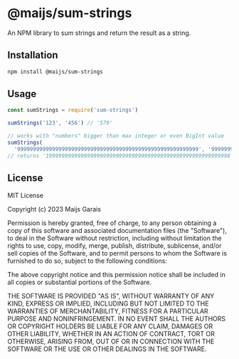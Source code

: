 # @maijs/sum-strings
An NPM library to sum strings and return the result as a string.

## Installation

```bash
npm install @maijs/sum-strings
```

## Usage

```js
const sumStrings = require('sum-strings')

sumStrings('123', '456') // '579'

// works with "numbers" bigger than max integer or even BigInt value
sumStrings(
  '999999999999999999999999999999999999999999999999999999999', '9999999999999999999999999999999999999999999999999999999999')
// returns '1999999999999999999999999999999999999999999999999999999998'
```

## License

MIT License

Copyright (c) 2023 Maijs Garais

Permission is hereby granted, free of charge, to any person obtaining a copy
of this software and associated documentation files (the "Software"), to deal
in the Software without restriction, including without limitation the rights
to use, copy, modify, merge, publish, distribute, sublicense, and/or sell
copies of the Software, and to permit persons to whom the Software is
furnished to do so, subject to the following conditions:

The above copyright notice and this permission notice shall be included in all
copies or substantial portions of the Software.

THE SOFTWARE IS PROVIDED "AS IS", WITHOUT WARRANTY OF ANY KIND, EXPRESS OR
IMPLIED, INCLUDING BUT NOT LIMITED TO THE WARRANTIES OF MERCHANTABILITY,
FITNESS FOR A PARTICULAR PURPOSE AND NONINFRINGEMENT. IN NO EVENT SHALL THE
AUTHORS OR COPYRIGHT HOLDERS BE LIABLE FOR ANY CLAIM, DAMAGES OR OTHER
LIABILITY, WHETHER IN AN ACTION OF CONTRACT, TORT OR OTHERWISE, ARISING FROM,
OUT OF OR IN CONNECTION WITH THE SOFTWARE OR THE USE OR OTHER DEALINGS IN THE
SOFTWARE.
